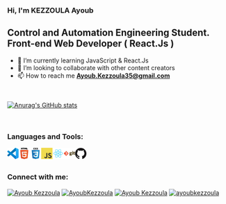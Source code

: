### Hi, I'm KEZZOULA Ayoub


## Control and Automation Engineering Student. Front-end Web Developer ( React.Js ) 

- 🌱 I’m currently learning JavaScript & React.Js
- 👯 I’m looking to collaborate with other content creators
- 📫 How to reach me **Ayoub.Kezzoula35@gmail.com**

<br />

[![Anurag's GitHub stats](https://github-readme-stats.vercel.app/api?username=AyoubKezzoula&theme=radical&count_private=true)](https://github.com/anuraghazra/github-readme-stats)

<br />

### Languages and Tools:

<img align="left" alt="Visual Studio Code" width="26px" src="https://raw.githubusercontent.com/github/explore/80688e429a7d4ef2fca1e82350fe8e3517d3494d/topics/visual-studio-code/visual-studio-code.png" />

<img align="left" alt="HTML5" width="26px" src="https://raw.githubusercontent.com/github/explore/80688e429a7d4ef2fca1e82350fe8e3517d3494d/topics/html/html.png" />

<img align="left" alt="CSS3" width="26px" src="https://raw.githubusercontent.com/github/explore/80688e429a7d4ef2fca1e82350fe8e3517d3494d/topics/css/css.png" />

<img align="left" alt="JavaScript" width="26px" src="https://raw.githubusercontent.com/github/explore/80688e429a7d4ef2fca1e82350fe8e3517d3494d/topics/javascript/javascript.png" />


<img align="left" alt="React" width="26px" src="https://raw.githubusercontent.com/github/explore/80688e429a7d4ef2fca1e82350fe8e3517d3494d/topics/react/react.png" />

<img align="left" alt="Git" width="26px" src="https://raw.githubusercontent.com/github/explore/80688e429a7d4ef2fca1e82350fe8e3517d3494d/topics/git/git.png" />

<img align="left" alt="GitHub" width="26px" src="https://raw.githubusercontent.com/github/explore/78df643247d429f6cc873026c0622819ad797942/topics/github/github.png" />

<br />
<br />

<h3 align="left">Connect with me:</h3>
<p align="left">
<a href="https://www.linkedin.com/in/AyoubKezzoula/" target="blank"><img align="center" src="https://cdn.jsdelivr.net/npm/simple-icons@3.0.1/icons/linkedin.svg" alt="Ayoub Kezzoula" height="30" width="40" /></a>
<a href="https://twitter.com/AyoubKezzoula" target="blank"><img align="center" src="https://cdn.jsdelivr.net/npm/simple-icons@3.0.1/icons/twitter.svg" alt="AyoubKezzoula" height="30" width="40" /></a>
<a href="https://www.facebook.com/Ayoub.Kezzoula35" target="blank"><img align="center" src="https://cdn.jsdelivr.net/npm/simple-icons@3.0.1/icons/facebook.svg" alt="Ayoub Kezzoula" height="30" width="40" /></a>
<a href="https://www.instagram.com/ayoubkezzoula/" target="blank"><img align="center" src="https://cdn.jsdelivr.net/npm/simple-icons@3.0.1/icons/instagram.svg" alt="ayoubkezzoula" height="30" width="40" /></a>
</p>
